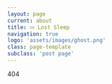 ```yaml
---
layout: page
current: about
title: 💤 Lost Sleep
navigation: true
logo: 'assets/images/ghost.png'
class: page-template
subclass: 'post page'
---
```


404